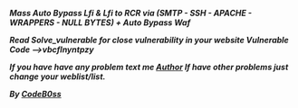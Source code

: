 
***Mass Auto Bypass Lfi & Lfi to RCR via (SMTP - SSH - APACHE - WRAPPERS - NULL BYTES) + Auto Bypass Waf***

***Read Solve_vulnerable for close vulnerability in your website 
Vulnerable Code -->vbcflnyntpzy***

***If you have have any problem text me [Author](https://t.me/uncodeboss)
If have other problems just change your weblist/list.***

***By [CodeB0ss](https://t.me/codeb0ss)***
